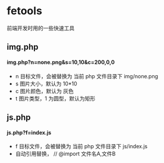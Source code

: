 fetools
=======

前端开发时用的一些快速工具

## img.php


####  img.php?n=none.png&s=10,10&c=200,0,0

* n 目标文件，会被替换为 当前 php 文件目录下 img/none.png
* s 图片大小，默认为 10*10
* c 图片颜色，默认为 灰色
* t 图片类型，1 为圆型，默认为矩形


## js.php


####   js.php?f=index.js

* f 目标文件，会被替换为 当前 php 文件目录下 js/index.js
* 自动引用替换， // @import 文件名A,文件B

